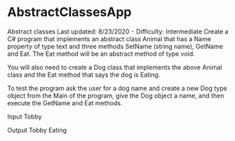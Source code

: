 # AbstractClassesApp

Abstract classes
Last updated: 8/23/2020 ⁃ Difficulty: Intermediate
Create a C# program that implements an abstract class Animal that has a Name property of type text and three methods SetName (string name), GetName and Eat. The Eat method will be an abstract method of type void.

You will also need to create a Dog class that implements the above Animal class and the Eat method that says the dog is Eating.

To test the program ask the user for a dog name and create a new Dog type object from the Main of the program, give the Dog object a name, and then execute the GetName and Eat methods.

Input
Tobby

Output
Tobby
Eating
